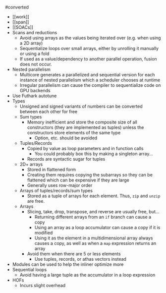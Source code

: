 #converted
* [[work]]
* [[span]]
* [[SOACs]]
* Scans and reductions
	* Avoid using arrays as the values being iterated over (e.g. when using a 2D array)
	* Sequentialize loops over small arrays, either by unrolling it manually or using a fold
	* If used as a value/dependency to another parallel operation, fusion does not occur.
* Nested parallelism
	* Multicore generates a parallelized and sequential version for each instance of nested parallelism which a scheduler chooses at runtime
	* Irregular parallelism can cause the compiler to sequentialize code on GPU backends
* Use Futhark autotune
* Types
	* Unsigned and signed variants of numbers can be converted between each other for free
	* Sum types
		* Memory inefficient and store the composite size of all constructors (they are implemented as tuples) unless the constructors store elements of the same type
			* Option, etc. should be avoided
	* Tuples/Records
		* Copied by value as loop parameters and in function calls
			* You could probably box this by making a singleton array…
		* Records are syntactic sugar for tuples
	* 2D+ arrays
		* Stored in flattened form
		* Creating them requires copying the subarrays so they can be flattened which can be expensive if they are large
		* Generally uses row-major order
	* Arrays of tuples/records/sum types
		* Stored as a tuple of arrays for each element. Thus, `zip` and `unzip` are free.
	* Arrays
		* Slicing, take, drop, transpose, and reverse are usually free, but…
			* Returning different arrays from an `if` branch can cause a copy
			* Using an array as a loop accumulator can cause a copy if it is modified
			* Using it as the element in a multidimensional array always causes a copy, as well as when a `map` expression returns an array
		* Avoid them when there are 5 or less elements
			* Use tuples, records, or athas vectors instead
* Modules can be used to help the inliner optimize more
* Sequential loops
	* Avoid having a large tuple as the accumulator in a loop expression
* HOFs
	* Incurs slight overhead